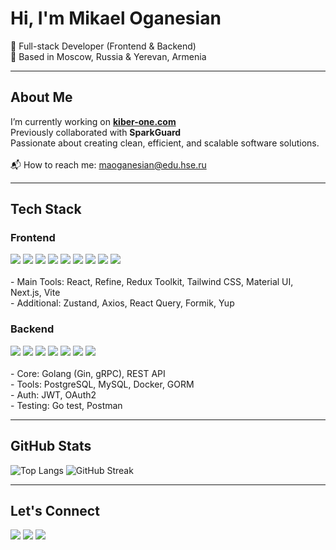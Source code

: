 <h1 align="left">Hi, I'm Mikael Oganesian</h1>

<p align="left">
  🚀 Full-stack Developer (Frontend & Backend)<br>
  📍 Based in Moscow, Russia & Yerevan, Armenia
</p>

---

<h2 align="left">About Me</h2>

<p align="left">
  I’m currently working on <a href="https://kiberone.com" target="_blank"><strong>kiber-one.com</strong></a><br>
  Previously collaborated with <strong>SparkGuard</strong><br>
  Passionate about creating clean, efficient, and scalable software solutions.<br><br>
  📬 How to reach me: <a href="mailto:maoganesian@edu.hse.ru">maoganesian@edu.hse.ru</a>
</p>

---

<h2 align="left">Tech Stack</h2>

### Frontend

<p align="left">
  <img src="https://img.shields.io/badge/React-20232A?style=for-the-badge&logo=react&logoColor=61DAFB"/>
  <img src="https://img.shields.io/badge/TypeScript-007ACC?style=for-the-badge&logo=typescript&logoColor=white"/>
  <img src="https://img.shields.io/badge/JavaScript-F7DF1E?style=for-the-badge&logo=javascript&logoColor=black"/>
  <img src="https://img.shields.io/badge/HTML5-E34F26?style=for-the-badge&logo=html5&logoColor=white"/>
  <img src="https://img.shields.io/badge/CSS3-1572B6?style=for-the-badge&logo=css3&logoColor=white"/>
  <img src="https://img.shields.io/badge/Tailwind_CSS-06B6D4?style=for-the-badge&logo=tailwindcss&logoColor=white"/>
  <img src="https://img.shields.io/badge/Material_UI-0081CB?style=for-the-badge&logo=mui&logoColor=white"/>
  <img src="https://img.shields.io/badge/Next.js-000000?style=for-the-badge&logo=nextdotjs&logoColor=white"/>
  <img src="https://img.shields.io/badge/Vite-646CFF?style=for-the-badge&logo=vite&logoColor=white"/><br><br>
  - Main Tools: React, Refine, Redux Toolkit, Tailwind CSS, Material UI, Next.js, Vite<br>
  - Additional: Zustand, Axios, React Query, Formik, Yup
</p>

### Backend

<p align="left">
  <img src="https://img.shields.io/badge/Go-00ADD8?style=for-the-badge&logo=go&logoColor=white"/>
  <img src="https://img.shields.io/badge/Gin_Gonic-00ADD8?style=for-the-badge&logo=go&logoColor=white"/>
  <img src="https://img.shields.io/badge/gRPC-4285F4?style=for-the-badge&logo=grpc&logoColor=white"/>
  <img src="https://img.shields.io/badge/PostgreSQL-4169E1?style=for-the-badge&logo=postgresql&logoColor=white"/>
  <img src="https://img.shields.io/badge/MySQL-4479A1?style=for-the-badge&logo=mysql&logoColor=white"/>
  <img src="https://img.shields.io/badge/Docker-2496ED?style=for-the-badge&logo=docker&logoColor=white"/>
  <img src="https://img.shields.io/badge/Linux-FCC624?style=for-the-badge&logo=linux&logoColor=black"/><br><br>
  - Core: Golang (Gin, gRPC), REST API<br>
  - Tools: PostgreSQL, MySQL, Docker, GORM<br>
  - Auth: JWT, OAuth2<br>
  - Testing: Go test, Postman
</p>

---

<h2 align="left">GitHub Stats</h2>

<p align="left">
  <img src="https://github-readme-stats.vercel.app/api/top-langs/?username=mikaeloganesian&layout=compact&langs_count=10&hide=cmake&theme=transparent" alt="Top Langs" />
  <img src="https://github-readme-streak-stats.herokuapp.com/?user=mikaeloganesian&theme=transparent" alt="GitHub Streak" />
</p>

---

<h2 align="left">Let's Connect</h2>

<p align="left">
  <a href="mailto:maoganesian@edu.hse.ru"><img src="https://img.shields.io/badge/Email-D14836?style=for-the-badge&logo=gmail&logoColor=white"/></a>
  <a href="https://t.me/fiLuAkari" target="_blank"><img src="https://img.shields.io/badge/Telegram-2CA5E0?style=for-the-badge&logo=telegram&logoColor=white"/></a>
  <a href="https://github.com/15luAkari" target="_blank"><img src="https://img.shields.io/badge/GitHub-181717?style=for-the-badge&logo=github&logoColor=white"/></a>
</p>
